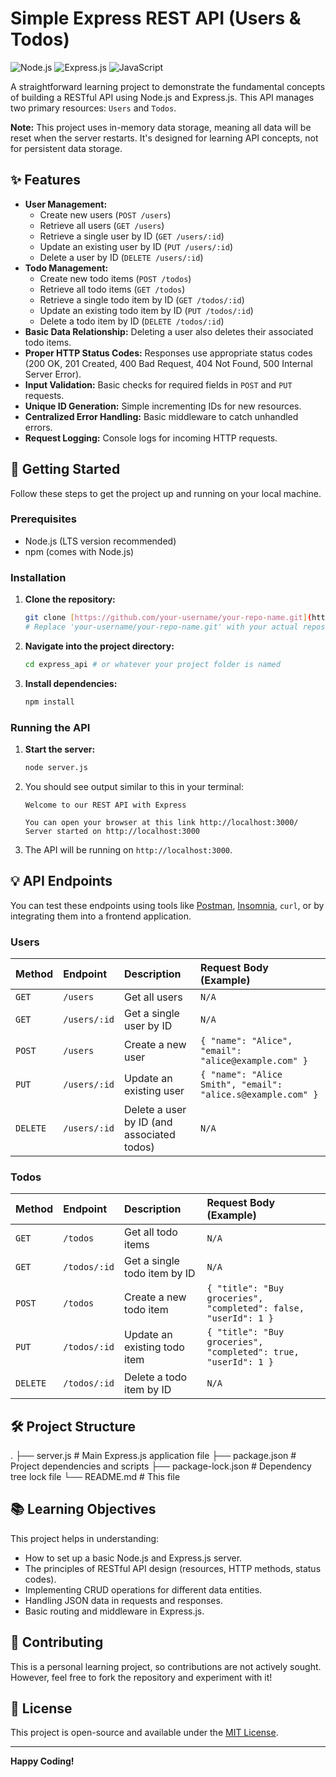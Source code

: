 # Simple Express REST API (Users & Todos)

![Node.js](https://img.shields.io/badge/Node.js-339933?style=for-the-badge&logo=nodedotjs&logoColor=white)
![Express.js](https://img.shields.io/badge/Express.js-000000?style=for-the-badge&logo=express&logoColor=white)
![JavaScript](https://img.shields.io/badge/JavaScript-F7DF1E?style=for-the-badge&logo=javascript&logoColor=black)

A straightforward learning project to demonstrate the fundamental concepts of building a RESTful API using Node.js and Express.js. This API manages two primary resources: `Users` and `Todos`.

**Note:** This project uses in-memory data storage, meaning all data will be reset when the server restarts. It's designed for learning API concepts, not for persistent data storage.

## ✨ Features

* **User Management:**
    * Create new users (`POST /users`)
    * Retrieve all users (`GET /users`)
    * Retrieve a single user by ID (`GET /users/:id`)
    * Update an existing user by ID (`PUT /users/:id`)
    * Delete a user by ID (`DELETE /users/:id`)
* **Todo Management:**
    * Create new todo items (`POST /todos`)
    * Retrieve all todo items (`GET /todos`)
    * Retrieve a single todo item by ID (`GET /todos/:id`)
    * Update an existing todo item by ID (`PUT /todos/:id`)
    * Delete a todo item by ID (`DELETE /todos/:id`)
* **Basic Data Relationship:** Deleting a user also deletes their associated todo items.
* **Proper HTTP Status Codes:** Responses use appropriate status codes (200 OK, 201 Created, 400 Bad Request, 404 Not Found, 500 Internal Server Error).
* **Input Validation:** Basic checks for required fields in `POST` and `PUT` requests.
* **Unique ID Generation:** Simple incrementing IDs for new resources.
* **Centralized Error Handling:** Basic middleware to catch unhandled errors.
* **Request Logging:** Console logs for incoming HTTP requests.

## 🚀 Getting Started

Follow these steps to get the project up and running on your local machine.

### Prerequisites

* Node.js (LTS version recommended)
* npm (comes with Node.js)

### Installation

1.  **Clone the repository:**
    ```bash
    git clone [https://github.com/your-username/your-repo-name.git](https://github.com/your-username/your-repo-name.git)
    # Replace 'your-username/your-repo-name.git' with your actual repository URL
    ```
2.  **Navigate into the project directory:**
    ```bash
    cd express_api # or whatever your project folder is named
    ```
3.  **Install dependencies:**
    ```bash
    npm install
    ```

### Running the API

1.  **Start the server:**
    ```bash
    node server.js
    ```
2.  You should see output similar to this in your terminal:
    ```
    Welcome to our REST API with Express

    You can open your browser at this link http://localhost:3000/
    Server started on http://localhost:3000
    ```
3.  The API will be running on `http://localhost:3000`.

## 💡 API Endpoints

You can test these endpoints using tools like [Postman](https://www.postman.com/), [Insomnia](https://insomnia.rest/), `curl`, or by integrating them into a frontend application.

### Users

| Method | Endpoint      | Description                                | Request Body (Example)                               |
| :----- | :------------ | :----------------------------------------- | :--------------------------------------------------- |
| `GET`  | `/users`      | Get all users                              | `N/A`                                                |
| `GET`  | `/users/:id`  | Get a single user by ID                    | `N/A`                                                |
| `POST` | `/users`      | Create a new user                          | `{ "name": "Alice", "email": "alice@example.com" }` |
| `PUT`  | `/users/:id`  | Update an existing user                    | `{ "name": "Alice Smith", "email": "alice.s@example.com" }` |
| `DELETE`| `/users/:id`  | Delete a user by ID (and associated todos) | `N/A`                                                |

### Todos

| Method | Endpoint      | Description                                | Request Body (Example)                                     |
| :----- | :------------ | :----------------------------------------- | :--------------------------------------------------------- |
| `GET`  | `/todos`      | Get all todo items                         | `N/A`                                                      |
| `GET`  | `/todos/:id`  | Get a single todo item by ID               | `N/A`                                                      |
| `POST` | `/todos`      | Create a new todo item                     | `{ "title": "Buy groceries", "completed": false, "userId": 1 }` |
| `PUT`  | `/todos/:id`  | Update an existing todo item               | `{ "title": "Buy groceries", "completed": true, "userId": 1 }` |
| `DELETE`| `/todos/:id`  | Delete a todo item by ID                   | `N/A`                                                      |

## 🛠️ Project Structure

.
├── server.js               # Main Express.js application file
├── package.json            # Project dependencies and scripts
├── package-lock.json       # Dependency tree lock file
└── README.md               # This file


## 📚 Learning Objectives

This project helps in understanding:
* How to set up a basic Node.js and Express.js server.
* The principles of RESTful API design (resources, HTTP methods, status codes).
* Implementing CRUD operations for different data entities.
* Handling JSON data in requests and responses.
* Basic routing and middleware in Express.js.

## 🤝 Contributing

This is a personal learning project, so contributions are not actively sought. However, feel free to fork the repository and experiment with it!

## 📄 License

This project is open-source and available under the [MIT License](LICENSE).

---

**Happy Coding!**

